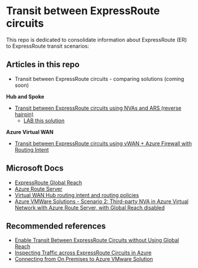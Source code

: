 # Transit between ExpressRoute circuits

This repo is dedicated to consolidate information about ExpressRoute (ER) to ExpressRoute transit scenarios:

## Articles in this repo

- Transit between ExpressRoute circuits - comparing solutions (coming soon)

**Hub and Spoke**
- [Transit between ExpressRoute circuits using NVAs and ARS (reverse hairpin)](https://github.com/dmauser/azure-expressroute/tree/main/er-to-er-transit/ars)
    - [LAB this solution](https://github.com/dmauser/azure-expressroute/tree/main/er-to-er-transit/ars/lab)

**Azure Virtual WAN**
- [Transit between ExpressRoute circuits using vWAN + Azure Firewall with Routing Intent](https://github.com/dmauser/azure-expressroute/tree/main/er-to-er-transit/vwan)

## Microsoft Docs

- [ExpressRoute Global Reach](https://docs.microsoft.com/en-us/azure/expressroute/expressroute-global-reach)
- [Azure Route Server](https://docs.microsoft.com/en-us/azure/route-server/overview)
- [Virtual WAN Hub routing intent and routing policies](https://docs.microsoft.com/en-us/azure/virtual-wan/how-to-routing-policies)
- [Azure VMWare Solutions - Scenario 2: Third-party NVA in Azure Virtual Network with Azure Route Server, with Global Reach disabled](https://docs.microsoft.com/en-us/azure/cloud-adoption-framework/scenarios/azure-vmware/eslz-network-topology-connectivity#scenario-2-third-party-nva-in-azure-virtual-network-with-azure-route-server-with-global-reach-disabled)

## Recommended references

- [Enable Transit Between ExpressRoute Circuits without Using Global Reach](https://github.com/jocortems/azurehybridnetworking/tree/main/ExpressRoute-Transit-with-Azure-RouteServer)
- [Inspecting Traffic across ExpressRoute Circuits in Azure](https://github.com/jocortems/azurehybridnetworking/tree/main/Inspect-Traffic-Between-ExpressRoute-Circuits)
- [Connecting from On Premises to Azure VMware Solution](https://github.com/Azure/AzureCAT-AVS/tree/main/networking)
